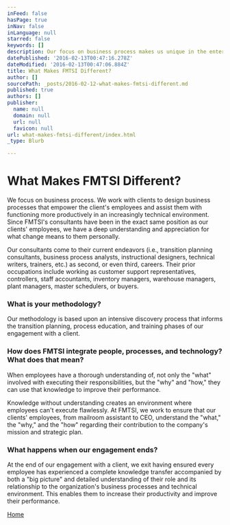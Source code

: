 ```yaml
---
inFeed: false
hasPage: true
inNav: false
inLanguage: null
starred: false
keywords: []
description: Our focus on business process makes us unique in the enterprise software consulting space.
datePublished: '2016-02-13T00:47:16.278Z'
dateModified: '2016-02-13T00:47:06.884Z'
title: What Makes FMTSI Different?
author: []
sourcePath: _posts/2016-02-12-what-makes-fmtsi-different.md
published: true
authors: []
publisher:
  name: null
  domain: null
  url: null
  favicon: null
url: what-makes-fmtsi-different/index.html
_type: Blurb

---
```

# What Makes FMTSI Different?

We focus on business process. We work with clients to design business
processes that empower the client's employees and assist them with 
functioning more productively in an increasingly technical environment. 
Since FMTSI's consultants have been in the exact same position 
as our clients' employees, we have a deep understanding and appreciation
for what change means to them personally.

Our consultants come to their current endeavors (i.e., transition planning consultants, business process analysts, instructional designers, technical writers, trainers, etc.) as second, or even third, careers. Their prior occupations include working as customer support representatives, controllers, staff accountants, inventory managers, warehouse managers, plant managers, master schedulers, or buyers.

### What is your methodology?

Our methodology is based upon an intensive discovery process that 
informs the transition planning, process education, and training phases 
of our engagement with a client. 

### How does FMTSI integrate people, processes, and technology? What does that mean?

When employees have a thorough understanding of, not only the "what" 
involved with executing their responsibilities, but the "why" and "how,"
they can use that knowledge to improve their performance.

Knowledge without understanding creates an environment where 
employees can't execute flawlessly. At FMTSI, we work to ensure that our 
clients' employees, from mailroom assistant to CEO, understand the 
"what," the "why," and the "how" regarding their contribution to the 
company's mission and strategic plan.

### What happens when our engagement ends?

At the end of our engagement with a client, we exit having ensured 
every employee has experienced a complete knowledge transfer accompanied
by both a "big picture" and detailed understanding of their role and 
its relationship to the organization's business processes and technical 
environment. This enables them to increase their productivity and 
improve their performance.

[Home][0]

[0]: https://app.thegrid.io/fmtsi